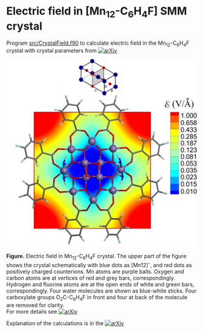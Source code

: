 # Electric field in [Mn<sub>12</sub>-C<sub>6</sub>H<sub>4</sub>F] SMM crystal

Program [src/CrystalField.f90](src/) to calculate electric field in the Mn<sub>12</sub>-C<sub>6</sub>H<sub>4</sub>F crystal with crystal parameters from  [![arXiv](https://img.shields.io/badge/Inorg._Chem.-56,_10706_(2017)-9cf)](https://doi.org/10.1021/acs.inorgchem.7b01676) 

![GitHub Logo](E_field_2_log_31.jpg)

**Figure.** Electric field in Mn<sub>12</sub>-C<sub>6</sub>H<sub>4</sub>F crystal. The upper part of the figure shows the crystal schematically with blue dots as [Mn12]<sup>-</sup>, and red dots as positively charged counterions. Mn atoms are purple balls. Oxygen and carbon atoms are at vertices of red and grey bars, correspondingly. Hydrogen and fluorine atoms are at the open ends of white and green bars, correspondingly. Four water molecules are shown as blue-white sticks. Four carboxylate groups O<sub>2</sub>C-C<sub>6</sub>H<sub>4</sub>F in front and four at back of the molecule are removed for clarity.   
For more details see  [![arXiv](https://img.shields.io/badge/ChemRxiv-2022_m5fgw-blue)](https://doi.org/10.26434/chemrxiv-2022-m5fgw)

Explanation of the calculations is in the [![arXiv](https://img.shields.io/badge/E_field_crystal-.pdf-red)](E_field_crystal.pdf)



